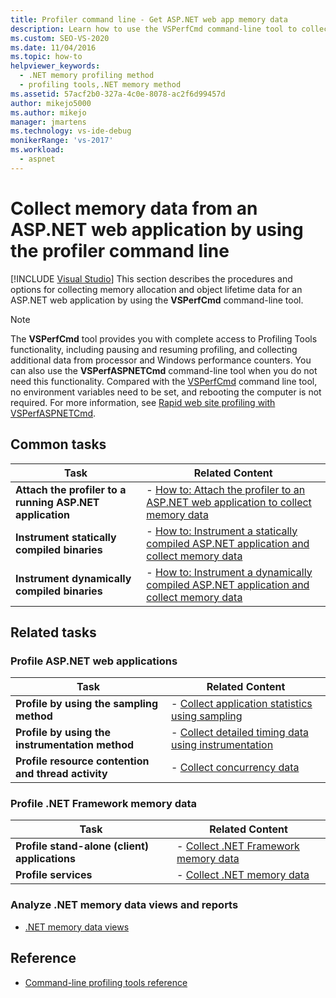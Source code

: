 ```yaml
---
title: Profiler command line - Get ASP.NET web app memory data
description: Learn how to use the VSPerfCmd command-line tool to collect memory allocation and object lifetime date for an ASP.NET web application.
ms.custom: SEO-VS-2020
ms.date: 11/04/2016
ms.topic: how-to
helpviewer_keywords: 
  - .NET memory profiling method
  - profiling tools,.NET memory method
ms.assetid: 57acf2b0-327a-4c0e-8078-ac2f6d99457d
author: mikejo5000
ms.author: mikejo
manager: jmartens
ms.technology: vs-ide-debug
monikerRange: 'vs-2017'
ms.workload: 
  - aspnet
---
```

# Collect memory data from an ASP.NET web application by using the profiler command line

 [!INCLUDE [Visual Studio](~/includes/applies-to-version/vs-windows-only.md)]
This section describes the procedures and options for collecting memory allocation and object lifetime data for an ASP.NET web application by using the **VSPerfCmd** command-line tool.

> [!NOTE]
> The **VSPerfCmd** tool provides you with complete access to Profiling Tools functionality, including pausing and resuming profiling, and collecting additional data from processor and Windows performance counters. You can also use the  **VSPerfASPNETCmd** command-line tool when you do not need this functionality. Compared with the [VSPerfCmd](../profiling/vsperfcmd.md) command line tool, no environment variables need to be set, and rebooting the computer is not required. For more information, see [Rapid web site profiling with VSPerfASPNETCmd](../profiling/rapid-web-site-profiling-with-vsperfaspnetcmd.md).

## Common tasks

|Task|Related Content|
|----------|---------------------|
|**Attach the profiler to a running ASP.NET application**|-   [How to: Attach the profiler to an ASP.NET web application to collect memory data](../profiling/how-to-attach-the-profiler-to-an-aspnet-web-application-to-collect-memory-data-by-using-the-command-line.md)|
|**Instrument statically compiled binaries**|-   [How to: Instrument a statically compiled ASP.NET application and collect memory data](../profiling/how-to-instrument-a-statically-compiled-aspnet-app-and-collect-memory-data.md)|
|**Instrument dynamically compiled binaries**|-   [How to: Instrument a dynamically compiled ASP.NET application and collect memory data](../profiling/how-to-instrument-a-dynamically-compiled-aspnet-web-application-and-collect-memory-data.md)|

## Related tasks

### Profile ASP.NET web applications

|Task|Related Content|
|----------|---------------------|
|**Profile by using the sampling method**|-   [Collect application statistics using sampling](../profiling/collecting-application-statistics-for-aspnet-using-the-profiler-sampling-method.md)|
|**Profile by using the instrumentation method**|-   [Collect detailed timing data using instrumentation](../profiling/collecting-detailed-timing-data-aspnet-profiler-instrumentation-method.md)|
|**Profile resource contention and thread activity**|-   [Collect concurrency data](../profiling/collecting-concurrency-data-for-an-aspnet-web-application.md)|

### Profile .NET Framework memory data

|Task|Related Content|
|----------|---------------------|
|**Profile stand-alone (client) applications**|-   [Collect .NET Framework memory data](../profiling/collecting-dotnet-framework-memory-data-for-stand-alone-applications.md)|
|**Profile services**|-   [Collect .NET memory data](../profiling/collecting-memory-data-from-dotnet-framework-services-by-using-the-profiler-command-line.md)|

### Analyze .NET memory data views and reports
- [.NET memory data views](../profiling/dotnet-memory-data-views.md)

## Reference
- [Command-line profiling tools reference](../profiling/command-line-profiling-tools-reference.md)
